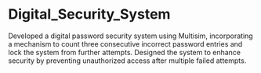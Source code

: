 # Digital_Security_System
Developed a digital password security system using Multisim, incorporating a mechanism to count three consecutive incorrect password entries and lock the system from further attempts. Designed the system to enhance security by preventing unauthorized access after multiple failed attempts.
